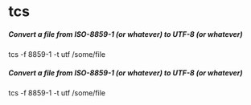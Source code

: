 # tcs

##### Convert a file from ISO-8859-1 (or whatever) to UTF-8 (or whatever)

   tcs  -f 8859-1 -t utf /some/file

##### Convert a file from ISO-8859-1 (or whatever) to UTF-8 (or whatever)

   tcs  -f 8859-1 -t utf /some/file
